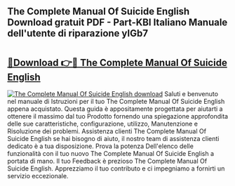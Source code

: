 ## The Complete Manual Of Suicide English Download gratuit PDF - Part-KBl Italiano Manuale dell'utente di riparazione yIGb7

# <h2><a href="http://dfgyet.blite.top/?on=The+Complete+Manual+Of+Suicide+English">🔗Download 👉🔴 The Complete Manual Of Suicide English</a></h2>

[![The Complete Manual Of Suicide English download](https://i.imgur.com/lujVjoI.png)](http://dfgyet.blite.top/?on=The+Complete+Manual+Of+Suicide+English)
Saluti e benvenuto nel manuale di Istruzioni per il tuo The Complete Manual Of Suicide English appena acquistato. Questa guida è appositamente progettata per aiutarti a ottenere il massimo dal tuo Prodotto fornendo una spiegazione approfondita delle sue caratteristiche, configurazione, utilizzo, Manutenzione e Risoluzione dei problemi. Assistenza clienti The Complete Manual Of Suicide English se hai bisogno di aiuto, il nostro team di assistenza clienti dedicato è a tua disposizione. Prova la potenza Dell'elenco delle funzionalità con il tuo nuovo The Complete Manual Of Suicide English a portata di mano. Il tuo Feedback è prezioso The Complete Manual Of Suicide English. Apprezziamo il tuo contributo e ci impegniamo a fornirti un servizio eccezionale.
